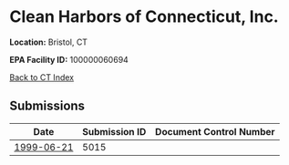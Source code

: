 # Clean Harbors of Connecticut, Inc.

**Location:** Bristol, CT

**EPA Facility ID:** 100000060694

[Back to CT Index](../../index.md)

## Submissions

| Date | Submission ID | Document Control Number |
|------|--------------|-------------------------|
| [1999-06-21](submissions/5015.md) | 5015 |  |
